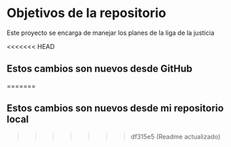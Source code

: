 # Objetivos de la repositorio

Este proyecto se encarga de manejar los planes de la liga de la justicia


<<<<<<< HEAD
## Estos cambios son nuevos desde GitHub
=======
## Estos cambios son nuevos desde mi repositorio local
>>>>>>> df315e5 (Readme actualizado)
